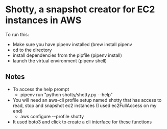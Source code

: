 # Shotty, a snapshot creator for EC2 instances in AWS

To run this:

- Make sure you have pipenv installed (brew install pipenv
- cd to the directory
- install dependencies from the pipfile (pipenv install)
- launch the virtual environment (pipenv shell)

## Notes

- To access the help prompt
  - pipenv run "python shotty/shotty.py --help"
- You will need an aws-cli profile setup named shotty that has access to read, stop and snapshot ec2 instances (I used ec2FullAccess on my end)
  - aws configure --profile shotty
- It used boto3 and click to create a cli interface for these functions
